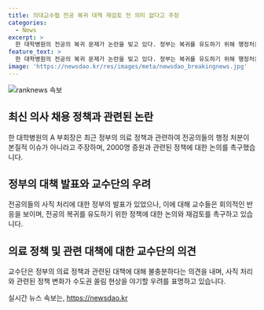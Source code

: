 ```yaml
---
title: 의대교수협 전공 복귀 대책 재검토 전 의미 없다고 주장
categories:
  - News
excerpt: >
  한 대학병원의 전공의 복귀 문제가 논란을 빚고 있다. 정부는 복귀를 유도하기 위해 행정처분을 하지 않기로 결정했지만, 의대 교수들은 이에 회의적인 반응을 보이고 있다. 전의교협 A 부회장은 행정처분은 부산물이며, 전공의들의 이탈은 2000명 증원 등 필수 의료 정책에 반대한 결과라고 주장했다. 복지부는 6월4일 이후 사직 효력 발생으로 인해 15일까지 처리를 완료하라고 했으나 의견이 분분하다. 교육부는 2000명 증원을 돌이킬 수 없다는 입장이며, 전의교협은 원점 재검토를 요구하고 있다. B 교수는 수도권 쏠림 우려를 피력하며 정부의 정책을 비판했다. (길이: 777자)
feature_text: >
  한 대학병원의 전공의 복귀 문제가 논란을 빚고 있다. 정부는 복귀를 유도하기 위해 행정처분을 하지 않기로 결정했지만, 의대 교수들은 이에 회의적인 반응을 보이고 있다. 전의교협 A 부회장은 행정처분은 부산물이며, 전공의들의 이탈은 2000명 증원 등 필수 의료 정책에 반대한 결과라고 주장했다. 복지부는 6월4일 이후 사직 효력 발생으로 인해 15일까지 처리를 완료하라고 했으나 의견이 분분하다. 교육부는 2000명 증원을 돌이킬 수 없다는 입장이며, 전의교협은 원점 재검토를 요구하고 있다. B 교수는 수도권 쏠림 우려를 피력하며 정부의 정책을 비판했다. (길이: 777자)
image: 'https://newsdao.kr/res/images/meta/newsdao_breakingnews.jpg'
---
```


<p><img src="https://newsdao.kr/res/images/meta/newsdao_breakingnews.jpg" alt="ranknews 속보" /></p>

<h2 data-ke-size="size26">최신 의사 채용 정책과 관련된 논란</h2>

<p data-ke-size="size16">한 대학병원의 A 부회장은 최근 정부의 의료 정책과 관련하여 전공의들의 행정 처분이 본질적 이슈가 아니라고 주장하며, 2000명 증원과 관련된 정책에 대한 논의를 촉구했습니다.</p>

<h2 data-ke-size="size26">정부의 대책 발표와 교수단의 우려</h2>

<p data-ke-size="size16">전공의들의 사직 처리에 대한 정부의 발표가 있었으나, 이에 대해 교수들은 회의적인 반응을 보이며, 전공의 복귀를 유도하기 위한 정책에 대한 논의와 재검토를 촉구하고 있습니다.</p>

<h2 data-ke-size="size26">의료 정책 및 관련 대책에 대한 교수단의 의견</h2>

<p data-ke-size="size16">교수단은 정부의 의료 정책과 관련된 대책에 대해 불충분하다는 의견을 내며, 사직 처리와 관련된 정책 변화가 수도권 쏠림 현상을 야기할 우려를 표명하고 있습니다.</p>
실시간 뉴스 속보는, <a href="https://newsdao.kr" rel="dofollow">https://newsdao.kr</a>


